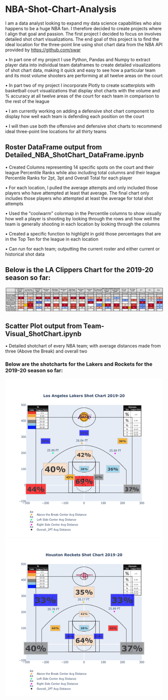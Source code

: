 # NBA-Shot-Chart-Analysis #

I am a data analyst looking to expand my data science capabilities who also happens to be a huge NBA fan. I therefore decided to create projects where I align that goal and passion. The first project I decided to focus on involves detailed shot chart visualizations. The end goal of this project is to find the ideal location for the three-point line using shot chart data from the NBA API provided by https://github.com/swar

•	In part one of my project I use Python, Pandas and Numpy to extract player data into individual team dataframes to create detailed visualizations of shot chart data, making it quick and easy to see how a particular team and its most volume shooters are performing at all twelve areas on the court

•	In part two of my project I incorporate Plotly to create scatterplots with basketball court visualizations that display shot charts with the volume and % accuracy at all twelve areas of the court for each team in comparison to the rest of the league

•	I am currently working on adding a defensive shot chart component to display how well each team is defending each position on the court

•	I will then use both the offensive and defensive shot charts to recommend ideal three-point line locations for all thirty teams


## Roster DataFrame output from Detailed_NBA_ShotChart_DataFrame.ipynb

• Created Columns representing 14 specific spots on the court and their league Percentile Ranks while also including total columns and their league Percentile Ranks for 2pt, 3pt and Overall Total for each player

• For each location, I pulled the average attempts and only included those players who have attempted at least that average.
The final chart only includes those players who attempted at least the average for total shot attempts

• Used the "coolwarm" colormap in the Percentile columns to show visually how well a player is shooting by looking through the rows and how well the team is generally shooting in each location by looking through the columns

• Created a specific function to highlight in gold those percentages that are in the Top Ten for the league in each location

• Can run for each team; outputting the current roster and either current or historical shot data
## Below is the LA Clippers Chart for the 2019-20 season so far:


![Alt text](https://github.com/jkalter86/NBA-Shot-Chart-Analysis/blob/master/LA%20Clippers.png)

## Scatter Plot output from Team-Visual_ShotChart.ipynb
• Detailed shotchart of every NBA team; with average distances made from three (Above the Break) and overall two
### Below are the shotcharts for the Lakers and Rockets for the 2019-20 season so far:

![Alt text](https://github.com/jkalter86/NBA-Shot-Chart-Analysis/blob/master/Los%20Angeles%20Lakers.png)
![Alt text](https://github.com/jkalter86/NBA-Shot-Chart-Analysis/blob/master/Houston%20Rockets.png)
